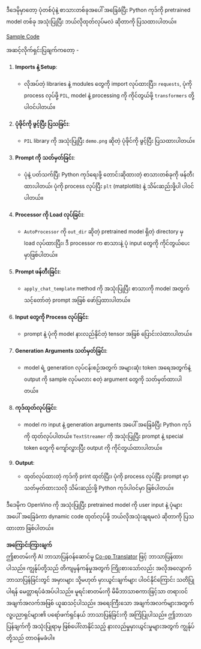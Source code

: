 <!--
CO_OP_TRANSLATOR_METADATA:
{
  "original_hash": "d7d7afa242a4a041ff4193546d4baf16",
  "translation_date": "2025-07-17T05:06:20+00:00",
  "source_file": "md/02.Application/04.Vision/Phi3/E2E_OpenVino_Phi3Vision.md",
  "language_code": "my"
}
-->
ဒီဒေမိုမှာတော့ ပုံတစ်ပုံနဲ့ စာသားတစ်ခုအပေါ် အခြေခံပြီး Python ကုဒ်ကို pretrained model တစ်ခု အသုံးပြုပြီး ဘယ်လိုထုတ်လုပ်မလဲ ဆိုတာကို ပြသထားပါတယ်။

[Sample Code](../../../../../../code/06.E2E/E2E_OpenVino_Phi3-vision.ipynb)

အဆင့်လိုက်ရှင်းပြချက်ကတော့ -

1. **Imports နဲ့ Setup**:
   - လိုအပ်တဲ့ libraries နဲ့ modules တွေကို import လုပ်ထားပြီး၊ `requests`, ပုံကို process လုပ်ဖို့ `PIL`, model နဲ့ processing ကို ကိုင်တွယ်ဖို့ `transformers` တို့ပါဝင်ပါတယ်။

2. **ပုံဖိုင်ကို ဖွင့်ပြီး ပြသခြင်း**:
   - `PIL` library ကို အသုံးပြုပြီး `demo.png` ဆိုတဲ့ ပုံဖိုင်ကို ဖွင့်ပြီး ပြသထားပါတယ်။

3. **Prompt ကို သတ်မှတ်ခြင်း**:
   - ပုံနဲ့ ပတ်သက်ပြီး Python ကုဒ်ရေးဖို့ တောင်းဆိုထားတဲ့ စာသားတစ်ခုကို ဖန်တီးထားပါတယ်၊ ပုံကို process လုပ်ပြီး `plt` (matplotlib) နဲ့ သိမ်းဆည်းဖို့ပါ ပါဝင်ပါတယ်။

4. **Processor ကို Load လုပ်ခြင်း**:
   - `AutoProcessor` ကို `out_dir` ဆိုတဲ့ pretrained model ရှိတဲ့ directory မှ load လုပ်ထားပြီး၊ ဒီ processor က စာသားနဲ့ ပုံ input တွေကို ကိုင်တွယ်ပေးမှာဖြစ်ပါတယ်။

5. **Prompt ဖန်တီးခြင်း**:
   - `apply_chat_template` method ကို အသုံးပြုပြီး စာသားကို model အတွက် သင့်တော်တဲ့ prompt အဖြစ် ဖော်ပြထားပါတယ်။

6. **Input တွေကို Process လုပ်ခြင်း**:
   - prompt နဲ့ ပုံကို model နားလည်နိုင်တဲ့ tensor အဖြစ် ပြောင်းလဲထားပါတယ်။

7. **Generation Arguments သတ်မှတ်ခြင်း**:
   - model ရဲ့ generation လုပ်ငန်းစဉ်အတွက် အများဆုံး token အရေအတွက်နဲ့ output ကို sample လုပ်မလား စတဲ့ argument တွေကို သတ်မှတ်ထားပါတယ်။

8. **ကုဒ်ထုတ်လုပ်ခြင်း**:
   - model က input နဲ့ generation arguments အပေါ် အခြေခံပြီး Python ကုဒ်ကို ထုတ်လုပ်ပါတယ်။ `TextStreamer` ကို အသုံးပြုပြီး prompt နဲ့ special token တွေကို ကျော်လွှားပြီး output ကို ကိုင်တွယ်ထားပါတယ်။

9. **Output**:
   - ထုတ်လုပ်ထားတဲ့ ကုဒ်ကို print ထုတ်ပြီး၊ ပုံကို process လုပ်ပြီး prompt မှာ သတ်မှတ်ထားသလို သိမ်းဆည်းဖို့ Python ကုဒ်ပါဝင်မှာ ဖြစ်ပါတယ်။

ဒီဒေမိုက OpenVino ကို အသုံးပြုပြီး pretrained model ကို user input နဲ့ ပုံများအပေါ် အခြေခံကာ dynamic code ထုတ်လုပ်ဖို့ ဘယ်လိုအသုံးချရမလဲ ဆိုတာကို ပြသထားတာ ဖြစ်ပါတယ်။

**အကြောင်းကြားချက်**  
ဤစာတမ်းကို AI ဘာသာပြန်ဝန်ဆောင်မှု [Co-op Translator](https://github.com/Azure/co-op-translator) ဖြင့် ဘာသာပြန်ထားပါသည်။ ကျွန်ုပ်တို့သည် တိကျမှန်ကန်မှုအတွက် ကြိုးစားသော်လည်း အလိုအလျောက် ဘာသာပြန်ခြင်းတွင် အမှားများ သို့မဟုတ် မှားယွင်းချက်များ ပါဝင်နိုင်ကြောင်း သတိပြုပါရန် မေတ္တာရပ်ခံအပ်ပါသည်။ မူရင်းစာတမ်းကို မိမိဘာသာစကားဖြင့်သာ တရားဝင်အချက်အလက်အဖြစ် ယူဆသင့်ပါသည်။ အရေးကြီးသော အချက်အလက်များအတွက် လူ့ပညာရှင်များ၏ ပရော်ဖက်ရှင်နယ် ဘာသာပြန်ခြင်းကို အကြံပြုပါသည်။ ဤဘာသာပြန်ချက်ကို အသုံးပြုရာမှ ဖြစ်ပေါ်လာနိုင်သည့် နားလည်မှုမှားယွင်းမှုများအတွက် ကျွန်ုပ်တို့သည် တာဝန်မခံပါ။